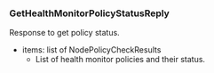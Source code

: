 ### GetHealthMonitorPolicyStatusReply
Response to get policy status.

- items: list of NodePolicyCheckResults
  - List of health monitor policies and their status.
